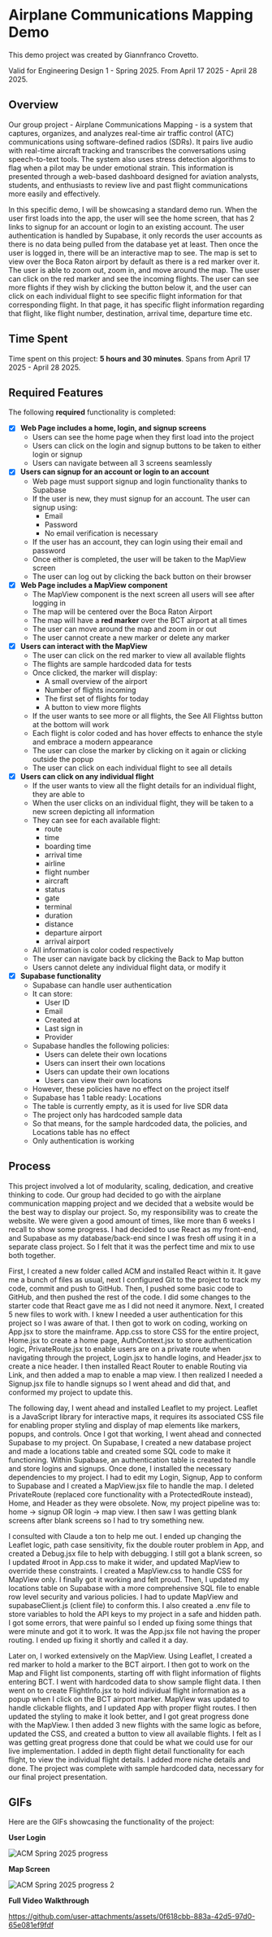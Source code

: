 # Airplane Communications Mapping Demo 

This demo project was created by Giannfranco Crovetto.

Valid for Engineering Design 1 - Spring 2025. From April 17 2025 - April 28 2025.

## Overview

Our group project - Airplane Communications Mapping - is a system that captures, organizes, and analyzes real-time air traffic control (ATC) communications using software-defined radios (SDRs). It pairs live audio with real-time aircraft tracking and transcribes the conversations using speech-to-text tools. The system also uses stress detection algorithms to flag when a pilot may be under emotional strain. This information is presented through a web-based dashboard designed for aviation analysts, students, and enthusiasts to review live and past flight communications more easily and effectively. 

In this specific demo, I will be showcasing a standard demo run. When the user first loads into the app, the user will see the home screen, that has 2 links to signup for an account or login to an existing account. The user authentication is handled by Supabase, it only records the user accounts as there is no data being pulled from the database yet at least. Then once the user is logged in, there will be an interactive map to see. The map is set to view over the Boca Raton airport by default as there is a red marker over it. The user is able to zoom out, zoom in, and move around the map. The user can click on the red marker and see the incoming flights. The user can see more flights if they wish by clicking the button below it, and the user can click on each individual flight to see specific flight information for that corresponding flight. In that page, it has specific flight information regarding that flight, like flight number, destination, arrival time, departure time etc. 

## Time Spent

Time spent on this project: **5 hours and 30 minutes**. Spans from April 17 2025 - April 28 2025.

## Required Features

The following **required** functionality is completed:


- [x] **Web Page includes a home, login, and signup screens**
  - Users can see the home page when they first load into the project
  - Users can click on the login and signup buttons to be taken to either login or signup
  - Users can navigate between all 3 screens seamlessly 
- [x] **Users can signup for an account or login to an account**
  - Web page must support signup and login functionality thanks to Supabase
  - If the user is new, they must signup for an account. The user can signup using:
    - Email
    - Password
    - No email verification is necessary 
  - If the user has an account, they can login using their email and password
  - Once either is completed, the user will be taken to the MapView screen
  - The user can log out by clicking the back button on their browser
- [x] **Web Page includes a MapView component**
  - The MapView component is the next screen all users will see after logging in
  - The map will be centered over the Boca Raton Airport
  - The map will have a **red marker** over the BCT airport at all times
  - The user can move around the map and zoom in or out
  - The user cannot create a new marker or delete any marker
- [x] **Users can interact with the MapView**
  - The user can click on the red marker to view all available flights
  - The flights are sample hardcoded data for tests
  - Once clicked, the marker will display:
    - A small overview of the airport
    - Number of flights incoming
    - The first set of flights for today
    - A button to view more flights
  - If the user wants to see more or all flights, the See All Flightss button at the bottom will work
  - Each flight is color coded and has hover effects to enhance the style and embrace a modern appearance
  - The user can close the marker by clicking on it again or clicking outside the popup
  - The user can click on each individual flight to see all details
- [x] **Users can click on any individual flight**
  - If the user wants to view all the flight details for an individual flight, they are able to
  - When the user clicks on an individual flight, they will be taken to a new screen depicting all information
  - They can see for each available flight:
    - route
    - time
    - boarding time
    - arrival time
    - airline
    - flight number
    - aircraft
    - status
    - gate
    - terminal
    - duration
    - distance
    - departure airport
    - arrival airport
  - All information is color coded respectively
  - The user can navigate back by clicking the Back to Map button
  - Users cannot delete any individual flight data, or modify it
- [x] **Supabase functionality**
  - Supabase can handle user authentication
  - It can store:
    - User ID
    - Email
    - Created at
    - Last sign in
    - Provider
  - Supabase handles the following policies:
    - Users can delete their own locations
    - Users can insert their own locations
    - Users can update their own locations
    - Users can view their own locations
  - However, these policies have no effect on the project itself
  - Supabase has 1 table ready: Locations
  - The table is currently empty, as it is used for live SDR data
  - The project only has hardcoded sample data
  - So that means, for the sample hardcoded data, the policies, and Locations table has no effect
  - Only authentication is working

## Process

This project involved a lot of modularity, scaling, dedication, and creative thinking to code. Our group had decided to go with the airplane communication mapping project and we decided that a website would be the best way to display our project. So, my responsibility was to create the website. We were given a good amount of times, like more than 6 weeks I recall to show some progress. I had decided to use React as my front-end, and Supabase as my database/back-end since I was fresh off using it in a separate class project. So I felt that it was the perfect time and mix to use both together. 

First, I created a new folder called ACM and installed React within it. It gave me a bunch of files as usual, next I configured Git to the project to track my code, commit and push to GitHub. Then, I pushed some basic code to GitHub, and then pushed the rest of the code. I did some changes to the starter code that React gave me as I did not need it anymore. Next, I created 5 new files to work with. I knew I needed a user authentication for this project so I was aware of that. I then got to work on coding, working on App.jsx to store the mainframe. App.css to store CSS for the entire project, Home.jsx to create a home page, AuthContext.jsx to store authentication logic, PrivateRoute.jsx to enable users are on a private route when navigating through the project, Login.jsx to handle logins, and Header.jsx to create a nice header. I then installed React Router to enable Routing via Link, and then added a map to enable a map view. I then realized I needed a Signup.jsx file to handle signups so I went ahead and did that, and conformed my project to update this. 

The following day, I went ahead and installed Leaflet to my project. Leaflet is a JavaScript library for interactive maps, it requires its associated CSS file for enabling proper styling and display of map elements like markers, popups, and controls. Once I got that working, I went ahead and connected Supabase to my project. On Supabase, I created a new database project and made a locations table and created some SQL code to make it functioning. Within Supabase, an authentication table is created to handle and store logins and signups. Once done, I installed the necessary dependencies to my project. I had to edit my Login, Signup, App to conform to Supabase and I created a MapView.jsx file to handle the map. I deleted PrivateRoute (replaced core functionality with a ProtectedRoute instead), Home, and Header as they were obsolete. Now, my project pipeline was to: home -> signup OR login -> map view. I then saw I was getting blank screens after blank screens so I had to try something new.

I consulted with Claude a ton to help me out. I ended up changing the Leaflet logic, path case sensitivity, fix the double router problem in App, and created a Debug.jsx file to help with debugging. I still got a blank screen, so I updated #root in App.css to make it wider, and updated MapView to override these constraints. I created a MapView.css to handle CSS for MapView only. I finally got it working and felt proud. Then, I updated my locations table on Supabase with a more comprehensive SQL file to enable row level security and various policies. I had to update MapView and supabaseClient.js (client file) to conform this. I also created a .env file to store variables to hold the API keys to my project in a safe and hidden path. I got some errors, that were painful so I ended up fixing some things that were minute and got it to work. It was the App.jsx file not having the proper routing. I ended up fixing it shortly and called it a day.

Later on, I worked extensively on the MapView. Using Leaflet, I created a red marker to hold a marker to the BCT airport. I then got to work on the Map and Flight list components, starting off with flight information of flights entering BCT. I went with hardcoded data to show sample flight data. I then went on to create FlightInfo.jsx to hold individual flight information as a popup when I click on the BCT airport marker. MapView was updated to handle clickable flights, and I updated App with proper flight routes. I then updated the styling to make it look better, and I got great progress done with the MapView. I then added 3 new flights with the same logic as before, updated the CSS, and created a button to view all available flights. I felt as I was getting great progress done that could be what we could use for our live implementation. I added in depth flight detail functionality for each flight, to view the individual flight details. I added more niche details and done. The project was complete with sample hardcoded data, necessary for our final project presentation.

## GIFs

Here are the GIFs showcasing the functionality of the project:

**User Login**

![ACM Spring 2025 progress](https://github.com/user-attachments/assets/b3c0e172-ac40-4e46-b83b-cd5d303e6e1d)

**Map Screen**

![ACM Spring 2025 progress 2](https://github.com/user-attachments/assets/09124e10-bf25-44ff-8be6-77846bfdbdcc)

**Full Video Walkthrough**

https://github.com/user-attachments/assets/0f618cbb-883a-42d5-97d0-65e081ef9fdf
